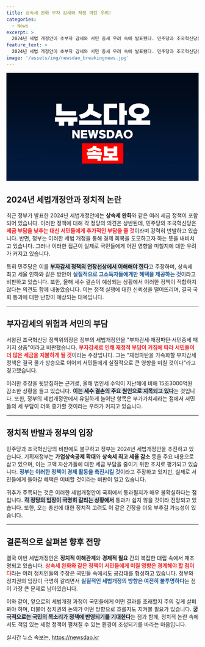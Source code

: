 ```yaml
---
title: 상속세 완화 부자 감세와 재정 파탄 우려!
categories:
  - News
excerpt: >
  2024년 세법 개정안이 초부자 감세와 서민 증세 우려 속에 발표됐다. 민주당과 조국혁신당은 이 안이 재정 파탄을 가속화할 것이라며 강력 반발하고 있다. 클릭하여 진실을 확인해보세요!
feature_text: >
  2024년 세법 개정안이 초부자 감세와 서민 증세 우려 속에 발표됐다. 민주당과 조국혁신당은 이 안이 재정 파탄을 가속화할 것이라며 강력 반발하고 있다. 클릭하여 진실을 확인해보세요!
image: '/assets/img/newsdao_breakingnews.jpg'
---
```


<p><img src="/assets/img/newsdao_breakingnews.jpg" alt="ranknews 속보" /></p>

<h2 data-ke-size="size26">2024년 세법개정안과 정치적 논란</h2>

<p data-ke-size="size16">최근 정부가 발표한 2024년 세법개정안에는 <b>상속세 완화</b>와 같은 여러 세금 정책이 포함되어 있습니다. 이러한 정책에 대해 각 정당의 의견은 상반된데, 민주당와 조국혁신당은 <b><span style="color: #ee2323;">세금 부담을 낮추는 대신 서민들에게 추가적인 부담을 줄 것</span></b>이라며 강력히 반발하고 있습니다. 반면, 정부는 이러한 세법 개정을 통해 경제 회복을 도모하고자 하는 뜻을 내비치고 있습니다. 그러나 이러한 접근이 실제로 국민들에게 어떤 영향을 미칠지에 대한 우려가 커지고 있습니다.</p>

<p data-ke-size="size16">특히 민주당은 이를 <b><span style="background-color: #21538527;">부자감세 정책의 연장선상에서 이해해야 한다</span></b>고 주장하며, 상속세 최고 세율 인하와 같은 방안이 <b><span style="color: #1a5490;">실질적으로 고소득자들에게만 혜택을 제공하는 것</span></b>이라고 비판하고 있습니다. 또한, 올해 세수 결손이 예상되는 상황에서 이러한 정책이 적합하지 않다는 의견도 함께 내놓았습니다. 이는 정책 실행에 대한 신뢰성을 떨어뜨리며, 결국 국회 통과에 대한 난항이 예상되는 대목입니다.</p>

<hr>

<h2 data-ke-size="size26">부자감세의 위험과 서민의 부담</h2>

<p data-ke-size="size16">서왕진 조국혁신당 정책위의장은 정부의 세법개정안을 "부자감세·재정파탄·서민증세 패키지 상품"이라고 비판했습니다. <b><span style="color: #ee2323;">부자감세로 인해 재정적 부담이 커짐에 따라 서민들이 더 많은 세금을 지불하게 될 것</span></b>이라는 주장입니다. 그는 "재정파탄을 가속화할 부자감세 정책은 결국 물가 상승으로 이어져 서민들에게 실질적으로 큰 영향을 미칠 것이다"라고 경고했습니다.</p>

<p data-ke-size="size16">이러한 주장을 뒷받침하는 근거로, 올해 법인세 수익이 지난해에 비해 15조3000억원 감소한 상황을 들고 있습니다. <b><span style="background-color: #21538527;">이는 세수 결손의 주요 원인으로 지목되고 있다</span></b>는 것입니다. 또한, 정부의 세법개정안에서 유일하게 늘어난 항목은 부가가치세라는 점에서 서민들의 세 부담이 더욱 증가할 것이라는 우려가 커지고 있습니다.</p>

<hr>

<h2 data-ke-size="size26">정치적 반발과 정부의 입장</h2>

<p data-ke-size="size16">민주당과 조국혁신당의 비판에도 불구하고 정부는 2024년 세법개정안을 추진하고 있습니다. 기획재정부는 <b>가업상속공제 확대</b>와 <b>상속세 최고 세율 감소</b> 등을 주요 내용으로 삼고 있으며, 이는 고액 자산가들에 대한 세금 부담을 줄이기 위한 조치로 평가되고 있습니다. <b><span style="color: #1a5490;">정부는 이러한 정책이 경제 활동을 촉진시킬 것</span></b>이라고 주장하고 있지만, 실제로 서민들에게 돌아갈 혜택은 미비할 것이라는 비판이 일고 있습니다.</p>

<p data-ke-size="size16">귀추가 주목되는 것은 이러한 세법개정안이 국회에서 통과될지가 매우 불확실하다는 점입니다. <b><span style="background-color: #21538527;">각 정당의 입장이 극명히 갈리는 상황에서</span></b> 통과가 쉽지 않을 것이라 전망되고 있습니다. 또한, 오는 총선에 대한 정치적 고려도 이 같은 긴장을 더욱 부추길 가능성이 있습니다.</p>

<hr>

<h2 data-ke-size="size26">결론적으로 살펴본 향후 전망</h2>

<p data-ke-size="size16">결국 이번 세법개정안은 <b>정치적 이해관계</b>와 <b>경제적 필요</b> 간의 복잡한 대립 속에서 재조명되고 있습니다. <b><span style="color: #ee2323;">상속세 완화와 같은 정책이 서민들에게 미칠 영향은 경계해야 할 점이다</span></b>라는 여러 정치인들의 주장은 국민들 속에서도 공감대를 형성하고 있습니다. 정부와 정치권의 입장이 극명히 갈리면서 <b><span style="color: #1a5490;">실질적인 세법개정의 방향은 여전히 불투명하다</span></b>는 점이 가장 큰 문제로 남아있습니다.</p>

<p data-ke-size="size16">이와 같이, 앞으로의 세법개정 과정이 국민들에게 어떤 결과를 초래할지 주의 깊게 살펴봐야 하며, 더불어 정치권의 논의가 어떤 방향으로 흐를지도 지켜볼 필요가 있습니다. <b><span style="background-color: #21538527;">궁극적으로는 국민의 목소리가 정책에 반영되기를 기대한다</span></b>는 점과 함께, 정치적 논란 속에서도 책임 있는 세정 정책이 펼쳐질 수 있는 환경이 조성되기를 바라는 마음입니다.</p>
실시간 뉴스 속보는, <a href="https://newsdao.kr" rel="dofollow">https://newsdao.kr</a>


